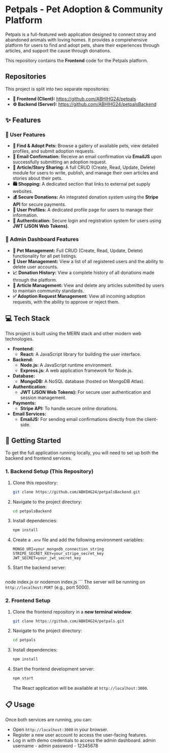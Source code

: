 # Petpals - Pet Adoption & Community Platform

Petpals is a full-featured web application designed to connect stray and abandoned animals with loving homes. It provides a comprehensive platform for users to find and adopt pets, share their experiences through articles, and support the cause through donations.

This repository contains the **Frontend** code for the Petpals platform.

## Repositories
This project is split into two separate repositories:
* **🐾 Frontend (Client):** https://github.com/ABHIHG24/petpals
* **⚙️ Backend (Server):** https://github.com/ABHIHG24/petpalsBackend

## ✨ Features

### 👤 User Features
* **🐾 Find & Adopt Pets:** Browse a gallery of available pets, view detailed profiles, and submit adoption requests.
* **📧 Email Confirmation:** Receive an email confirmation via **EmailJS** upon successfully submitting an adoption request.
* **📝 Article/Story Sharing:** A full CRUD (Create, Read, Update, Delete) module for users to write, publish, and manage their own articles and stories about their pets.
* **🛍️ Shopping:** A dedicated section that links to external pet supply websites.
* **💰 Secure Donations:** An integrated donation system using the **Stripe API** for secure payments.
* **👤 User Profiles:** A dedicated profile page for users to manage their information.
* **🔐 Authentication:** Secure login and registration system for users using **JWT (JSON Web Tokens)**.

### 👑 Admin Dashboard Features
* **🐾 Pet Management:** Full CRUD (Create, Read, Update, Delete) functionality for all pet listings.
* **👥 User Management:** View a list of all registered users and the ability to delete user accounts.
* **📈 Donation History:** View a complete history of all donations made through the platform.
* **📄 Article Management:** View and delete any articles submitted by users to maintain community standards.
* **✅ Adoption Request Management:** View all incoming adoption requests, with the ability to approve or reject them.

## 💻 Tech Stack

This project is built using the MERN stack and other modern web technologies.

* **Frontend:**
    * **React:** A JavaScript library for building the user interface.
* **Backend:**
    * **Node.js:** A JavaScript runtime environment.
    * **Express.js:** A web application framework for Node.js.
* **Database:**
    * **MongoDB:** A NoSQL database (hosted on MongoDB Atlas).
* **Authentication:**
    * **JWT (JSON Web Tokens):** For secure user authentication and session management.
* **Payments:**
    * **Stripe API:** To handle secure online donations.
* **Email Services:**
    * **EmailJS:** For sending email confirmations directly from the client-side.

## 🚀 Getting Started

To get the full application running locally, you will need to set up both the backend and frontend services.

### 1. Backend Setup (This Repository)
1.  Clone this repository:
    ```sh
    git clone https://github.com/ABHIHG24/petpalsBackend.git
    ```
2.  Navigate to the project directory:
    ```sh
    cd petpalsBackend
    ```
3.  Install dependencies:
    ```sh
    npm install
    ```
4.  Create a `.env` file and add the following environment variables:
    ```
    MONGO_URI=your_mongodb_connection_string
    STRIPE_SECRET_KEY=your_stripe_secret_key
    JWT_SECRET=your_jwt_secret_key
    ```
5.  Start the backend server:
    ```sh
  node index.jx or nodemon index.js
    ```
    The server will be running on `http://localhost:PORT` (e.g., port 5000).

### 2. Frontend Setup
1.  Clone the frontend repository in a **new terminal window**:
    ```sh
    git clone https://github.com/ABHIHG24/petpals.git
    ```
2.  Navigate to the project directory:
    ```sh
    cd petpals
    ```
3.  Install dependencies:
    ```sh
    npm install
    ```
4.  Start the frontend development server:
    ```sh
    npm start
    ```
    The React application will be available at `http://localhost:3000`.

## 📋 Usage

Once both services are running, you can:
* Open `http://localhost:3000` in your browser.
* Register a new user account to access the user-facing features.
* Log in with demo credentials to access the admin dashboard.
    admin username - admin 
    password - 12345678

